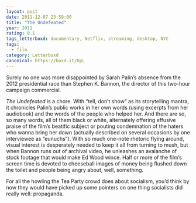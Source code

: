 ```yaml
---
layout: post 
date: 2011-12-07 23:59:00
title: "The Undefeated"
year: 2011
rating: 0.1
tags_letterboxd: documentary, Netflix, streaming, desktop, NYC
tags:
  - film
category: Letterboxd
canonical: https://boxd.it/UpL
---
```


Surely no one was more disappointed by Sarah Palin’s absence from the 2012 presidential race than Stephen K. Bannon, the director of this two-hour campaign commercial. 

<cite>The Undefeated</cite> is a chore. With “tell, don’t show” as its storytelling mantra, it chronicles Palin’s public works in her own words (using excerpts from her audiobook) and the words of the people who helped her. And there are so, so many words, all of them black or white, alternately offering effusive praise of the film’s beatific subject or pouting condemnation of the haters who wanna bring her down (actually described on several occasions by one interviewee as “eunuchs”). With so much one-note rhetoric flying around, visual interest is desperately needed to keep it all from turning to mush, but when Bannon runs out of archival video, he unleashes an avalanche of stock footage that would make Ed Wood wince. Half or more of the film’s screen time is devoted to cheeseball images of money being flushed down the toilet and people being angry about, well, something.

For all the howling the Tea Party crowd does about socialism, you’d think by now they would have picked up some pointers on one thing socialists did really well: propaganda.